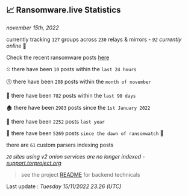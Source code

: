 
## 📈 Ransomware.live Statistics
_november 15th, 2022_

currently tracking `127` groups across `230` relays & mirrors - _`92` currently online_ 📡

Check the recent ransomware posts [here](https://www.ransomware.live/#/recentposts)


⏲ there have been `10` posts within the `last 24 hours`

🕓 there have been `208` posts within the `month of november`

📅 there have been `782` posts within the `last 90 days`

🏚 there have been `2983` posts since the `1st January 2022`

🚀 there have been `2252` posts `last year`

🦕 there have been `5269` posts `since the dawn of ransomwatch` 🐣

there are `61` custom parsers indexing posts

_`20` sites using v2 onion services are no longer indexed - [support.torproject.org](https://support.torproject.org/onionservices/v2-deprecation/)_

> see the project [README](https://github.com/jmousqueton/ransomwatch#readme) for backend technicals



Last update : _Tuesday 15/11/2022 23.26 (UTC)_

